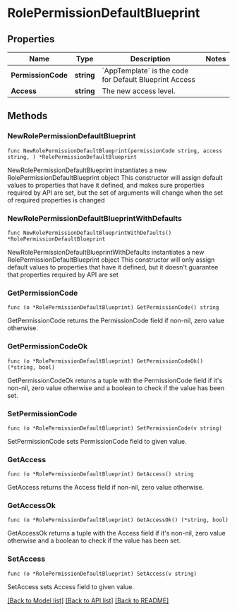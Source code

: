 # RolePermissionDefaultBlueprint

## Properties

Name | Type | Description | Notes
------------ | ------------- | ------------- | -------------
**PermissionCode** | **string** | &#x60;AppTemplate&#x60; is the code for Default Blueprint Access | 
**Access** | **string** | The new access level. | 

## Methods

### NewRolePermissionDefaultBlueprint

`func NewRolePermissionDefaultBlueprint(permissionCode string, access string, ) *RolePermissionDefaultBlueprint`

NewRolePermissionDefaultBlueprint instantiates a new RolePermissionDefaultBlueprint object
This constructor will assign default values to properties that have it defined,
and makes sure properties required by API are set, but the set of arguments
will change when the set of required properties is changed

### NewRolePermissionDefaultBlueprintWithDefaults

`func NewRolePermissionDefaultBlueprintWithDefaults() *RolePermissionDefaultBlueprint`

NewRolePermissionDefaultBlueprintWithDefaults instantiates a new RolePermissionDefaultBlueprint object
This constructor will only assign default values to properties that have it defined,
but it doesn't guarantee that properties required by API are set

### GetPermissionCode

`func (o *RolePermissionDefaultBlueprint) GetPermissionCode() string`

GetPermissionCode returns the PermissionCode field if non-nil, zero value otherwise.

### GetPermissionCodeOk

`func (o *RolePermissionDefaultBlueprint) GetPermissionCodeOk() (*string, bool)`

GetPermissionCodeOk returns a tuple with the PermissionCode field if it's non-nil, zero value otherwise
and a boolean to check if the value has been set.

### SetPermissionCode

`func (o *RolePermissionDefaultBlueprint) SetPermissionCode(v string)`

SetPermissionCode sets PermissionCode field to given value.


### GetAccess

`func (o *RolePermissionDefaultBlueprint) GetAccess() string`

GetAccess returns the Access field if non-nil, zero value otherwise.

### GetAccessOk

`func (o *RolePermissionDefaultBlueprint) GetAccessOk() (*string, bool)`

GetAccessOk returns a tuple with the Access field if it's non-nil, zero value otherwise
and a boolean to check if the value has been set.

### SetAccess

`func (o *RolePermissionDefaultBlueprint) SetAccess(v string)`

SetAccess sets Access field to given value.



[[Back to Model list]](../README.md#documentation-for-models) [[Back to API list]](../README.md#documentation-for-api-endpoints) [[Back to README]](../README.md)


